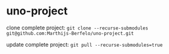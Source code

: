 # uno-project

clone complete project: `git clone --recurse-submodules git@github.com:Marthijs-Berfelo/uno-project.git`

update complete project: `git pull --recurse-submodules=true`
